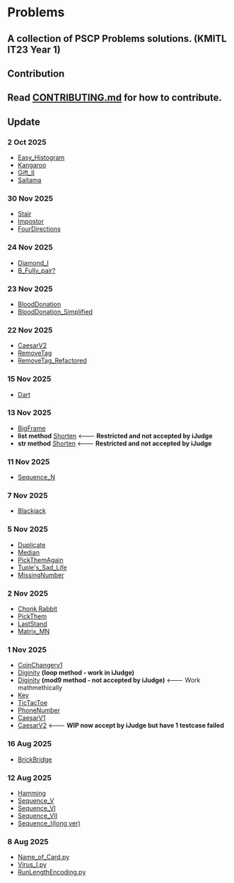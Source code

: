 # Problems
A collection of PSCP Problems solutions. (KMITL IT23 Year 1)
---
## Contribution
Read [CONTRIBUTING.md](.github/CONTRIBUTING.md) for how to contribute.
---
## Update
### 2 Oct 2025
- [Easy_Histogram](Easy_Histogram.py)
- [Kangaroo](Kangaroo.py)
- [Gift_II](Gift_II.py)
- [Saitama](Saitama.py)

### 30 Nov 2025
- [Stair](Stair.py)
- [Impostor](Impostor.py)
- [FourDirections](FourDirections.py)

### 24 Nov 2025
- [Diamond_I](Diamond_I.py)
- [B_Fully_pair?](B_Fully_pair.py)

### 23 Nov 2025
- [BloodDonation](BloodDonation.py)
- [BloodDonation_Simplified](BloodDonation_Simplified.py)

### 22 Nov 2025
- [CaesarV2](CaesarV2.py)
- [RemoveTag](RemoveTag.py)
- [RemoveTag_Refactored](RemoveTag_Refact.py)

### 15 Nov 2025
- [Dart](Dart.py)

### 13 Nov 2025
- [BigFrame](big_frame.py)
- **list method** [Shorten](Shorten_(List_method).py)   <--- **Restricted and not accepted by iJudge**
- **str method** [Shorten](Shorten_(str_method).py)   <--- **Restricted and not accepted by iJudge**

### 11 Nov 2025
- [Sequence_N](sequence_N.py)

### 7 Nov 2025
- [Blackjack](Blackjack.py)

### 5 Nov 2025
- [Duplicate](Duplicate.py)
- [Median](Median.py)
- [PickThemAgain](PickThemAgain.py)
- [Tuple's_Sad_Life](Tuples_Sad_Life.py)
- [MissingNumber](MissingNumber.py)

### 2 Nov 2025
- [Chonk Rabbit](Chonk_Rabbit.py)
- [PickThem](PickThem.py)
- [LastStand](LastStand.py)
- [Matrix_MN](Matrix_MN.py)

### 1 Nov 2025
- [CoinChangerv1](CoinChangerv1.py)
- [Diginity](Diginity_loop.py)  **(loop method - work in iJudge)**
- [Diginity](Diginity_mod9.py)  **(mod9 method - not accepted by iJudge)** <--- Work mathmethically
- [Key](Key.py)
- [TicTacToe](TicTacToe.py)
- [PhoneNumber](PhoneNumber.py)
- [CaesarV1](CaesarV1.py)
- [CaesarV2](WIP/CaesarV2.py)   <--- **WIP now accept by iJudge but have 1 testcase failed**

### 16 Aug 2025
- [BrickBridge](brick_bridge.py)
### 12 Aug 2025
- [Hamming](hamming.py)
- [Sequence_V](sequence_V.py)
- [Sequence_VI](sequence_VI.py)
- [Sequence_VII](sequence_VII.py)
- [Sequence_I(long ver)](sequence_I(long).py)
### 8 Aug 2025
- [Name_of_Card.py](Name_of_Card.py)
- [Virus_I.py](Virus_I.py)
- [RunLengthEncoding.py](RunLengthEncoding.py)
